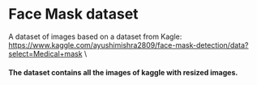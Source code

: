 # Face Mask dataset 
A dataset of images based on a dataset from Kagle: \
https://www.kaggle.com/ayushimishra2809/face-mask-detection/data?select=Medical+mask \
#### The dataset contains all the images of kaggle with resized images.

